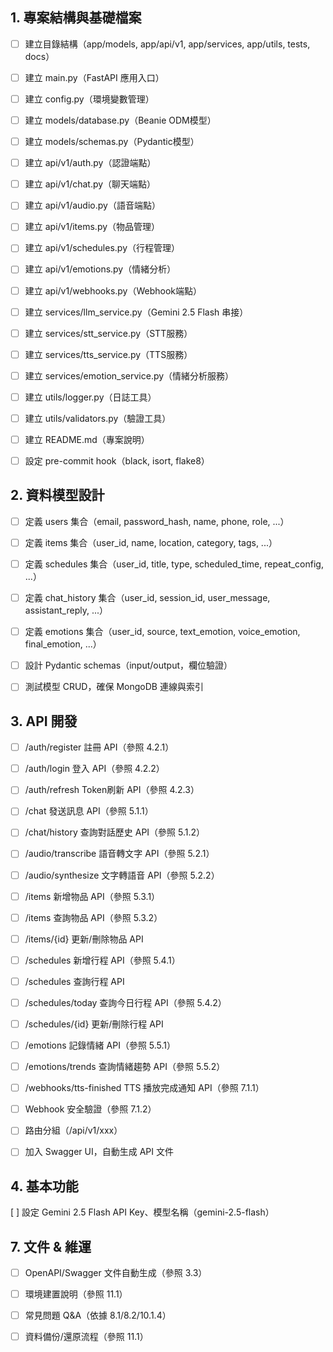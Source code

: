 ## 1. 專案結構與基礎檔案
- [ ] 建立目錄結構（app/models, app/api/v1, app/services, app/utils, tests, docs）
- [ ] 建立 main.py（FastAPI 應用入口）
- [ ] 建立 config.py（環境變數管理）
- [ ] 建立 models/database.py（Beanie ODM模型）
- [ ] 建立 models/schemas.py（Pydantic模型）
- [ ] 建立 api/v1/auth.py（認證端點）
- [ ] 建立 api/v1/chat.py（聊天端點）
- [ ] 建立 api/v1/audio.py（語音端點）
- [ ] 建立 api/v1/items.py（物品管理）
- [ ] 建立 api/v1/schedules.py（行程管理）
- [ ] 建立 api/v1/emotions.py（情緒分析）
- [ ] 建立 api/v1/webhooks.py（Webhook端點）
- [ ] 建立 services/llm_service.py（Gemini 2.5 Flash 串接）
- [ ] 建立 services/stt_service.py（STT服務）
- [ ] 建立 services/tts_service.py（TTS服務）
- [ ] 建立 services/emotion_service.py（情緒分析服務）
- [ ] 建立 utils/logger.py（日誌工具）
- [ ] 建立 utils/validators.py（驗證工具）
- [ ] 建立 README.md（專案說明）
- [ ] 設定 pre-commit hook（black, isort, flake8）


## 2. 資料模型設計
- [ ] 定義 users 集合（email, password_hash, name, phone, role, ...）
- [ ] 定義 items 集合（user_id, name, location, category, tags, ...）
- [ ] 定義 schedules 集合（user_id, title, type, scheduled_time, repeat_config, ...）
- [ ] 定義 chat_history 集合（user_id, session_id, user_message, assistant_reply, ...）
- [ ] 定義 emotions 集合（user_id, source, text_emotion, voice_emotion, final_emotion, ...）
- [ ] 設計 Pydantic schemas（input/output，欄位驗證）
- [ ] 測試模型 CRUD，確保 MongoDB 連線與索引


## 3. API 開發
- [ ] /auth/register 註冊 API（參照 4.2.1）
- [ ] /auth/login 登入 API（參照 4.2.2）
- [ ] /auth/refresh Token刷新 API（參照 4.2.3）
- [ ] /chat 發送訊息 API（參照 5.1.1）
- [ ] /chat/history 查詢對話歷史 API（參照 5.1.2）
- [ ] /audio/transcribe 語音轉文字 API（參照 5.2.1）
- [ ] /audio/synthesize 文字轉語音 API（參照 5.2.2）
- [ ] /items 新增物品 API（參照 5.3.1）
- [ ] /items 查詢物品 API（參照 5.3.2）
- [ ] /items/{id} 更新/刪除物品 API
- [ ] /schedules 新增行程 API（參照 5.4.1）
- [ ] /schedules 查詢行程 API
- [ ] /schedules/today 查詢今日行程 API（參照 5.4.2）
- [ ] /schedules/{id} 更新/刪除行程 API
- [ ] /emotions 記錄情緒 API（參照 5.5.1）
- [ ] /emotions/trends 查詢情緒趨勢 API（參照 5.5.2）
- [ ] /webhooks/tts-finished TTS 播放完成通知 API（參照 7.1.1）
- [ ] Webhook 安全驗證（參照 7.1.2）
- [ ] 路由分組（/api/v1/xxx）
- [ ] 加入 Swagger UI，自動生成 API 文件


## 4. 基本功能
 [ ] 設定 Gemini 2.5 Flash API Key、模型名稱（gemini-2.5-flash）



## 7. 文件 & 維運
- [ ] OpenAPI/Swagger 文件自動生成（參照 3.3）
- [ ] 環境建置說明（參照 11.1）
- [ ] 常見問題 Q&A（依據 8.1/8.2/10.1.4）
- [ ] 資料備份/還原流程（參照 11.1）

